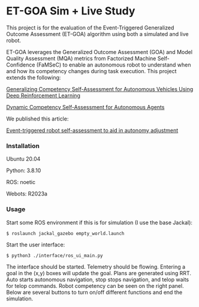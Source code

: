 # ET-GOA Sim + Live Study

This project is for the evaluation of the Event-Triggered Generalized Outcome Assessment (ET-GOA) algorithm using both
a simulated and live robot.

ET-GOA leverages the Generalized Outcome Assessment (GOA) and Model Quality Assessment (MQA) metrics from Factorized
Machine Self-Confidence (FaMSeC) to enable an autonomous robot to understand when and how its competency changes during
task execution. This project extends the following:

[Generalizing Competency Self-Assessment for Autonomous Vehicles Using Deep Reinforcement Learning](https://arc.aiaa.org/doi/10.2514/6.2022-2496)

[Dynamic Competency Self-Assessment for Autonomous Agents](https://arxiv.org/abs/2303.01646)

We published this article: 

[Event-triggered robot self-assessment to aid in autonomy adjustment](https://www.frontiersin.org/articles/10.3389/frobt.2023.1294533/full)

### Installation
Ubuntu 20.04

Python: 3.8.10

ROS: noetic

Webots: R2023a

### Usage
Start some ROS environment if this is for simulation (I use the base Jackal): 
```commandline
$ roslaunch jackal_gazebo empty_world.launch
```

Start the user interface:
```commandline
$ python3 ./interface/ros_ui_main.py
```

The interface should be started. Telemetry should be flowing. Entering a goal in the (x,y) boxes will update the
goal. Plans are generated using RRT. Auto starts autonomous navigation, stop stops navigation, and telop waits for
telop commands. Robot competency can be seen on the right panel. Below are several buttons to turn on/off different
functions and end the simulation.

